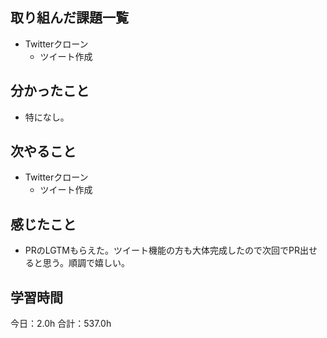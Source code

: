 ## 取り組んだ課題一覧
*  Twitterクローン
   * ツイート作成
## 分かったこと
* 特になし。
  
    
    

## 次やること
*  Twitterクローン
   * ツイート作成
## 感じたこと
* PRのLGTMもらえた。ツイート機能の方も大体完成したので次回でPR出せると思う。順調で嬉しい。
 
## 学習時間
今日：2.0h
合計：537.0h

